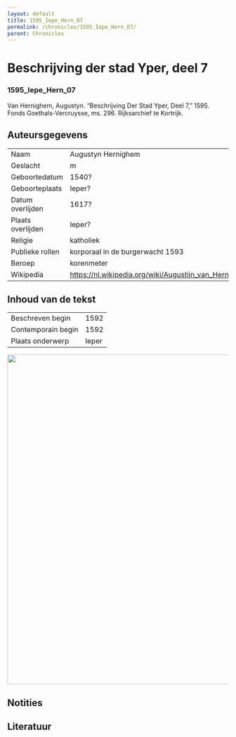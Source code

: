 ```yaml
---
layout: default
title: 1595_Iepe_Hern_07
permalink: /chronicles/1595_Iepe_Hern_07/
parent: Chronicles
--- 
```



# Beschrijving der stad Yper, deel 7 

### 1595_Iepe_Hern_07 

Van Hernighem, Augustyn. “Beschrijving Der Stad Yper, Deel 7,” 1595. Fonds Goethals-Vercruysse, ms. 296. Rijksarchief te Kortrijk. 

## Auteursgegevens 

| | | 
| --------------- | --------------- | 
| Naam | Augustyn Hernighem | 
| Geslacht | m | 
| Geboortedatum | 1540? | 
| Geboorteplaats | Ieper? | 
| Datum overlijden | 1617? | 
| Plaats overlijden | Ieper? | 
| Religie | katholiek | 
| Publieke rollen | korporaal in de burgerwacht 1593 | 
| Beroep | korenmeter | 
| Wikipedia | https://nl.wikipedia.org/wiki/Augustijn_van_Hernighem | 

## Inhoud van de tekst 

| | | 
| --------------- | --------------- | 
| Beschreven begin | 1592 | 
| Contemporain begin | 1592 | 
| Plaats onderwerp | Ieper | 

[<img src="..\..\barplots_chronicles\1595_Iepe_Hern_07.jpg" width="750"/>](..\..\barplots_chronicles\1595_Iepe_Hern_07.jpg) 

## Notities 

## Literatuur 

